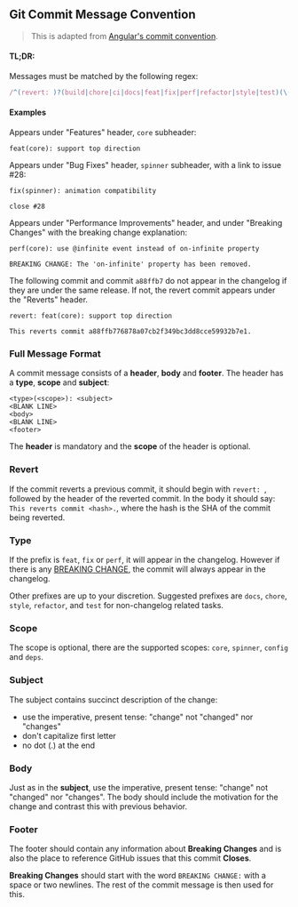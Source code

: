 ## Git Commit Message Convention

> This is adapted from [Angular's commit convention](https://github.com/conventional-changelog/conventional-changelog/tree/master/packages/conventional-changelog-angular).

#### TL;DR:

Messages must be matched by the following regex:

``` js
/^(revert: )?(build|chore|ci|docs|feat|fix|perf|refactor|style|test)(\((core|config|spinner|deps)\))?: .{1,72}$/
```

#### Examples

Appears under "Features" header, `core` subheader:

```
feat(core): support top direction
```

Appears under "Bug Fixes" header, `spinner` subheader, with a link to issue #28:

```
fix(spinner): animation compatibility

close #28
```

Appears under "Performance Improvements" header, and under "Breaking Changes" with the breaking change explanation:

```
perf(core): use @infinite event instead of on-infinite property

BREAKING CHANGE: The 'on-infinite' property has been removed.
```

The following commit and commit `a88ffb7` do not appear in the changelog if they are under the same release. If not, the revert commit appears under the "Reverts" header.

```
revert: feat(core): support top direction

This reverts commit a88ffb776878a07cb2f349bc3dd8cce59932b7e1.
```

### Full Message Format

A commit message consists of a **header**, **body** and **footer**.  The header has a **type**, **scope** and **subject**:

```
<type>(<scope>): <subject>
<BLANK LINE>
<body>
<BLANK LINE>
<footer>
```

The **header** is mandatory and the **scope** of the header is optional.

### Revert

If the commit reverts a previous commit, it should begin with `revert: `, followed by the header of the reverted commit. In the body it should say: `This reverts commit <hash>.`, where the hash is the SHA of the commit being reverted.

### Type

If the prefix is `feat`, `fix` or `perf`, it will appear in the changelog. However if there is any [BREAKING CHANGE](#footer), the commit will always appear in the changelog.

Other prefixes are up to your discretion. Suggested prefixes are `docs`, `chore`, `style`, `refactor`, and `test` for non-changelog related tasks.

### Scope

The scope is optional, there are the supported scopes: `core`, `spinner`, `config` and `deps`.

### Subject

The subject contains succinct description of the change:

* use the imperative, present tense: "change" not "changed" nor "changes"
* don't capitalize first letter
* no dot (.) at the end

### Body

Just as in the **subject**, use the imperative, present tense: "change" not "changed" nor "changes".
The body should include the motivation for the change and contrast this with previous behavior.

### Footer

The footer should contain any information about **Breaking Changes** and is also the place to
reference GitHub issues that this commit **Closes**.

**Breaking Changes** should start with the word `BREAKING CHANGE:` with a space or two newlines. The rest of the commit message is then used for this.

